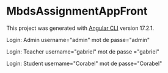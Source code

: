 # MbdsAssignmentAppFront

This project was generated with [Angular CLI](https://github.com/angular/angular-cli) version 17.2.1.

Login: Admin
username="admin"
mot de passe="admin"

Login: Teacher 
username="gabriel"
mot de passe ="gabriel"

Login: Student
username="Corabel"
mot de passe="Corabel"
